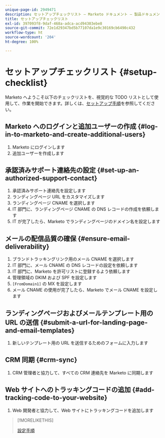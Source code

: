 ```yaml
---
unique-page-id: 2949471
description: セットアップチェックリスト — Marketo ドキュメント — 製品ドキュメント
title: セットアップチェックリスト
exl-id: 397093f8-9daf-468a-adca-acd94303ebe8
source-git-commit: 72e1d29347bd5b77107da1e9c30169cb6490c432
workflow-type: ht
source-wordcount: '204'
ht-degree: 100%

---
```


# セットアップチェックリスト {#setup-checklist}

Marketo へようこそ以下のチェックリストを、視覚的な TODO リストとして使用して、作業を開始できます。詳しくは、[セットアップ手順](/help/marketo/getting-started/setup-steps.md)を参照してください。

## Marketo へのログインと追加ユーザーの作成 {#log-in-to-marketo-and-create-additional-users}

1. Marketo にログインします
1. 追加ユーザーを作成します

## 承認済みサポート連絡先の設定 {#set-up-an-authorized-support-contact}

1. 承認済みサポート連絡先を設定します
1. ランディングページ URL をカスタマイズします
1. ランディングページ CNAME を選択します
1. IT 部門に、ランディングページ CNAME の DNS レコードの作成を依頼します
1. IT が完了したら、Marketo でランディングページのドメイン名を設定します

## メールの配信品質の確保 {#ensure-email-deliverability}

1. ブランドトラッキングリンク用のメール CNAME を選択します
1. IT 部門に、メール CNAME の DNS レコードの設定を依頼します
1. IT 部門に、Marketo を許可リストに登録するよう依頼します
1. 管理領域の DKIM および SPF を設定します
1. `[FromDomain1]` の MX を設定します
1. メール CNAME の使用が完了したら、Marketo でメール CNAME を設定します

## ランディングページおよびメールテンプレート用の URL の送信 {#submit-a-url-for-landing-page-and-email-templates}

1. 新しいテンプレート用の URL を送信するためのフォームに入力します

## CRM 同期 {#crm-sync}

1. CRM 管理者と協力して、すべての CRM 連絡先を Marketo に同期します

## Web サイトへのトラッキングコードの追加 {#add-tracking-code-to-your-website}

1. Web 開発者と協力して、Web サイトにトラッキングコードを追加します

>[!MORELIKETHIS]
>
>[設定手順](/help/marketo/getting-started/setup-steps.md)
